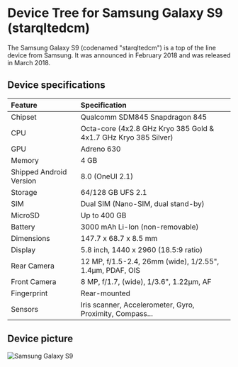 # Device Tree for Samsung Galaxy S9 (starqltedcm)

The Samsung Galaxy S9 (codenamed "starqltedcm") is a top of the line device from Samsung. It was announced in February 2018 and was released in March 2018.

## Device specifications

| Feature                 | Specification                                                   |
| :---------------------- | :---------------------------------------------------------------|
| Chipset                 | Qualcomm SDM845 Snapdragon 845                                  |
| CPU                     | Octa-core (4x2.8 GHz Kryo 385 Gold & 4x1.7 GHz Kryo 385 Silver) |
| GPU                     | Adreno 630                                                      |
| Memory                  | 4 GB                                                            |
| Shipped Android Version | 8.0 (OneUI 2.1)                                                 |
| Storage                 | 64/128 GB UFS 2.1                                               |
| SIM                     | Dual SIM (Nano-SIM, dual stand-by)                              |
| MicroSD                 | Up to 400 GB                                                    |
| Battery                 | 3000 mAh Li-Ion (non-removable)                                 |
| Dimensions              | 147.7 x 68.7 x 8.5 mm                                           |
| Display                 | 5.8 inch, 1440 x 2960 (18.5:9 ratio)                            |
| Rear Camera             | 12 MP, f/1.5-2.4, 26mm (wide), 1/2.55", 1.4µm, PDAF, OIS        |
| Front Camera            | 8 MP, f/1.7, (wide), 1/3.6", 1.22µm, AF                         |
| Fingerprint             | Rear-mounted                                                    |
| Sensors                 | Iris scanner, Accelerometer, Gyro, Proximity, Compass...        |

## Device picture

![Samsung Galaxy S9](https://fdn2.gsmarena.com/vv/pics/samsung/samsung-galaxy-s9-1.jpg)
